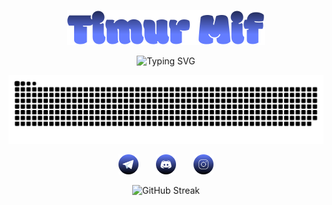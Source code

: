 <p align="center">
  <a href="https://github.com/trmif">
    <img src="https://raw.githubusercontent.com/trmif/trmif/cfe485f09db64f93ec046022f3cf7d1359adf286/assets/trmif.svg" alt="Timur Mif" /></a>
</p>
<p align="center">
    <img src="https://readme-typing-svg.demolab.com?font=Nabla&size=26&center=true&pause=300&vCenter=true&multiline=false&random=true&width=435&color=647dff&lines=Saint-Petersburg;FrolovInR;Science;Developing;Moscow;ItEx;Math;Ethnogeopolitics;CS;239;HSE" alt="Typing SVG" />
</p>


<p align="center">
  <picture>
    <source media="(prefers-color-scheme: dark)" srcset="https://raw.githubusercontent.com/trmif/trmif/output/github-contribution-grid-snake-dark.svg" />
    <source media="(prefers-color-scheme: light)" srcset="https://raw.githubusercontent.com/trmif/trmif/output/github-contribution-grid-snake.svg" />
    <img alt="github-snake" src="https://raw.githubusercontent.com/trmif/trmif/output/github-contribution-grid-snake.svg" />
  </picture>
</p>


<!-- Social icons section -->
<p align="center">
  <a href="https://t.me/trmif"><img width="32px" alt="telegram" title="telegram" src="https://raw.githubusercontent.com/trmif/trmif/a9ea22d388a1ba1d92028628f5624f6aa2800c7a/telegram.svg"/></a>
  &#8287;&#8287;&#8287;&#8287;&#8287;
  <a href="https://discord.gg/pTvQKaFvZP"><img width="32px" alt="discrod" title="discord"src="https://raw.githubusercontent.com/trmif/trmif/8b672db9609b8e57cba6c9baafbb17a742df3b74/discord.svg"/></a>
  &#8287;&#8287;&#8287;&#8287;&#8287;
  <a href="https://www.instagram.com/tmifur" alt="instagram" title="instagram"><img width="32px" src="https://raw.githubusercontent.com/trmif/trmif/00be95e02308f771fcba63278e2fcb21ec564e28/instagram.svg"/></a>
</p>

<p align="center" style>
  <img src="https://streak-stats.demolab.com?user=trmif&theme=discord-old-blurple&border_radius=7.7&date_format=j%20M%5B%20Y%5D&card_width=150&hide_total_contributions=true&hide_longest_streak=true" alt="GitHub Streak" />
</p>




